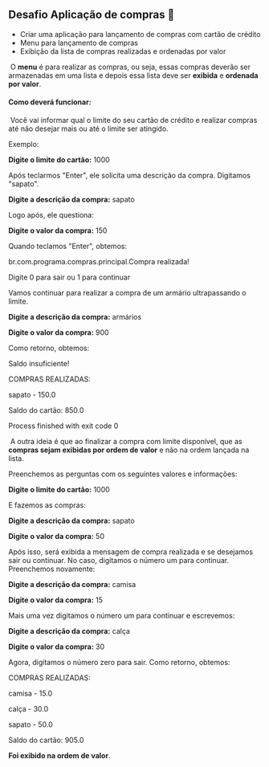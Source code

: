 ## Desafio Aplicação de compras :money_with_wings:

- Criar uma aplicação para lançamento de compras com cartão de crédito
- Menu para lançamento de compras
- Exibição da lista de compras realizadas e ordenadas por valor

​		O **menu** é para realizar as compras, ou seja, essas compras deverão ser armazenadas em uma lista e depois essa lista deve ser **exibida** e **ordenada por valor**.

#### Como deverá funcionar:

​		Você vai informar qual o limite do seu cartão de crédito e realizar compras até não desejar mais ou até o limite ser atingido. 

Exemplo:

**Digite o limite do cartão:** 1000

Após teclarmos "Enter", ele solicita uma descrição da compra. Digitamos "sapato".

**Digite a descrição da compra:** sapato

Logo após, ele questiona:

**Digite o valor da compra:** 150

Quando teclamos "Enter", obtemos:

br.com.programa.compras.principal.Compra realizada!

Digite 0 para sair ou 1 para continuar

Vamos continuar para realizar a compra de um armário ultrapassando o limite. 

**Digite a descrição da compra:** armários

**Digite o valor da compra:** 900

Como retorno, obtemos:

Saldo insuficiente!

COMPRAS REALIZADAS:

sapato - 150.0

Saldo do cartão: 850.0

Process finished with exit code 0

​		A outra ideia é que ao finalizar a compra com limite disponível, que as **compras sejam exibidas por ordem de valor** e não na ordem lançada na lista. 

Preenchemos as perguntas com os seguintes valores e informações:

**Digite o limite do cartão:** 1000

E fazemos as compras:

**Digite a descrição da compra:** sapato

**Digite o valor da compra:** 50

Após isso, será exibida a mensagem de compra realizada e se desejamos sair ou continuar. No caso, digitamos o número um para continuar. Preenchemos novamente:

**Digite a descrição da compra:** camisa

**Digite o valor da compra:** 15

Mais uma vez digitamos o número um para continuar e escrevemos:

**Digite a descrição da compra:** calça

**Digite o valor da compra:** 30

Agora, digitamos o número zero para sair. Como retorno, obtemos:

COMPRAS REALIZADAS:

camisa - 15.0

calça - 30.0

sapato - 50.0

Saldo do cartão: 905.0

**Foi exibido na ordem de valor**. 